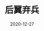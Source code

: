 ---
layout: movie-review
title: 后翼弃兵
description: >
  算是爽剧吧。
category: 剧集
img: assets/img/movie/2020/后翼弃兵.webp
star: 4
date: 2020-12-27
---